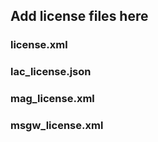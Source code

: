 ## Add license files here

### license.xml
### lac_license.json
### mag_license.xml
### msgw_license.xml